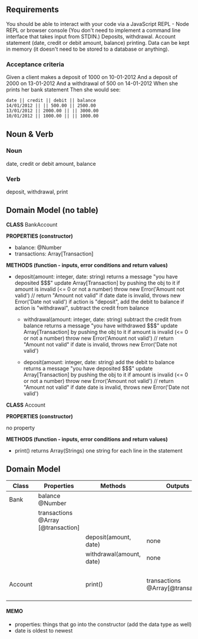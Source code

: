 ## Requirements

You should be able to interact with your code via a JavaScript REPL - Node REPL or browser console (You don't need to implement a command line interface that takes input from STDIN.)
Deposits, withdrawal.
Account statement (date, credit or debit amount, balance) printing.
Data can be kept in memory (it doesn't need to be stored to a database or anything).

### Acceptance criteria

Given a client makes a deposit of 1000 on 10-01-2012
And a deposit of 2000 on 13-01-2012
And a withdrawal of 500 on 14-01-2012
When she prints her bank statement
Then she would see:

```
date || credit || debit || balance
14/01/2012 || || 500.00 || 2500.00
13/01/2012 || 2000.00 || || 3000.00
10/01/2012 || 1000.00 || || 1000.00
```

## Noun & Verb

### Noun

date, credit or debit amount, balance

### Verb

deposit, withdrawal, print

## Domain Model (no table)

**CLASS**
BankAccount

**PROPERTIES (constructor)**

- balance: @Number
- transactions: Array[Transaction]

**METHODS (function - inputs, error conditions and return values)**

- deposit(amount: integer, date: string)
  returns a message "you have deposited $$$"
  update Array[Transaction] by pushing the obj to it
  if amount is invalid (<= 0 or not a number) throw new Error('Amount not valid') // return "Amount not valid"
  if date date is invalid, throws new Error('Date not valid')
  if action is "deposit", add the debit to balance
  if action is "withdrawal", subtract the credit from balance

  - withdrawal(amount: integer, date: string)
    subtract the credit from balance
    returns a message "you have withdrawed $$$"
    update Array[Transaction] by pushing the obj to it
    if amount is invalid (<= 0 or not a number) throw new Error('Amount not valid') // return "Amount not valid"
    if date is invalid, throws new Error('Date not valid')

  - deposit(amount: integer, date: string)
    add the debit to balance
    returns a message "you have deposited $$$"
    update Array[Transaction] by pushing the obj to it
    if amount is invalid (<= 0 or not a number) throw new Error('Amount not valid') // return "Amount not valid"
    if date date is invalid, throws new Error('Date not valid')

**CLASS**
Account

**PROPERTIES (constructor)**

no property

**METHODS (function - inputs, error conditions and return values)**

- print()
  returns Array(Strings) one string for each line in the statement

## Domain Model

| Class   | Properties                         | Methods                  | Outputs                           | Memos                                       |
| ------- | ---------------------------------- | ------------------------ | --------------------------------- | ------------------------------------------- |
| Bank    | balance @Number                    |                          |                                   |                                             |
|         | transactions @Array [@transaction] |                          |                                   |                                             |
|         |                                    | deposit(amount, date)    | none                              | balance += amount                           |
|         |                                    | withdrawal(amount, date) | none                              | balance -= amount                           |
|         |                                    |                          |                                   |                                             |
| Account |                                    | print()                  | transactions @Array[@transaction] | loop through and print out the transactions |

#### MEMO

- properties: things that go into the constructor (add the data type as well)
- date is oldest to newest
